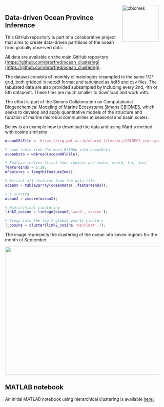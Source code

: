 <img src="https://i.imgur.com/39RTmsl.png" alt="cbiomes" height="120" align="right"/>

## Data-driven Ocean Province Inference

This GitHub repository is part of a collaborative project that aims to create data-driven partitions 
of the ocean from globally observed data. 

All data are available on the main GitHub repository [https://github.com/brorfred/ocean_clustering](https://github.com/brorfred/ocean_clustering).

The dataset consists of monthly climatologies resampled to the same 1/2° grid, both gridded in netcdf format and 
tabulated as hdf5 and csv files. The tabulated data are also provided subsampled by including every 2nd, 4th or 8th datapoint. These files are much smaller to download and work with.

The effort is part of the Simons Collaboration on Computational Biogeochemical Modeling of Marine Ecosystems 
[Simons CBIOMES](https://www.cbiomes.org), which seeks to develop and apply quantitative models of the structure 
and function of marine microbial communities at seasonal and basin scales.

Below is an example how to download the data and using Ward's method with cosine similarity 

```Matlab
oceanURlFile = 'https://rsg.pml.ac.uk/shared_files/brj/CBIOMES_ecoregions/ver_0_2/tabulated_geospatial_montly_clim_045_090_ver_0_2.csv';

% Load table from the main GitHub into oceanData 
oceanData = webread(oceanURlFile);

% Feature indices (first four indices are index, month, lat, lon)
featureInds = 5:19;
nFeatures = length(featureInds);

% Extract all features from the data file
oceanX = table2array(oceanData(:,featureInds));

% z-scoring
oceanZ = zscore(oceanX);

% Hierarchical clustering 
linkZ_cosine = linkage(oceanZ,'ward','cosine');

% Group into the top-7 global yearly clusters
T_cosine = cluster(linkZ_cosine,'maxclust',7);
```
The image represents the clustering of the ocean into seven regions for the month of September.

<p align="center">
  <img width="560" height="420" src="https://github.com/muellsen/OceanProvinces/blob/master/html/processOceanData_70.png">
</p>

## MATLAB notebook 

An initial MATLAB notebook using hierarchical clustering is available [here:](http://htmlpreview.github.io/?https://github.com/muellsen/OceanProvinces/blob/master/html/processOceanData.html)
